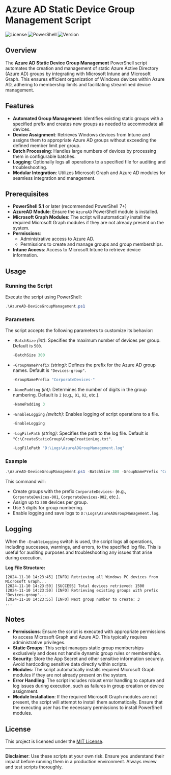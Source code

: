 
# Azure AD Static Device Group Management Script
![License](https://img.shields.io/badge/license-MIT-blue.svg)
![PowerShell](https://img.shields.io/badge/powershell-5.1%2B-blue.svg)
![Version](https://img.shields.io/badge/version-1.0.0-green.svg)

## Overview

The **Azure AD Static Device Group Management** PowerShell script automates the creation and management of static Azure Active Directory (Azure AD) groups by integrating with Microsoft Intune and Microsoft Graph. This ensures efficient organization of Windows devices within Azure AD, adhering to membership limits and facilitating streamlined device management.

## Features

- **Automated Group Management**: Identifies existing static groups with a specified prefix and creates new groups as needed to accommodate all devices.
- **Device Assignment**: Retrieves Windows devices from Intune and assigns them to appropriate Azure AD groups without exceeding the defined member limit per group.
- **Batch Processing**: Handles large numbers of devices by processing them in configurable batches.
- **Logging**: Optionally logs all operations to a specified file for auditing and troubleshooting.
- **Modular Integration**: Utilizes Microsoft Graph and Azure AD modules for seamless integration and management.

## Prerequisites

- **PowerShell 5.1** or later (recommended PowerShell 7+)
- **AzureAD Module**: Ensure the `AzureAD` PowerShell module is installed.
- **Microsoft Graph Modules**: The script will automatically install the required Microsoft Graph modules if they are not already present on the system.
- **Permissions**: 
  - Administrative access to Azure AD.
  - Permissions to create and manage groups and group memberships.
- **Intune Access**: Access to Microsoft Intune to retrieve device information.


## Usage

### Running the Script

Execute the script using PowerShell:

```powershell
.\AzureAD-DeviceGroupManagement.ps1
```

### Parameters

The script accepts the following parameters to customize its behavior:

- `-BatchSize` *(int)*: Specifies the maximum number of devices per group. Default is `500`.

  ```powershell
  -BatchSize 300
  ```

- `-GroupNamePrefix` *(string)*: Defines the prefix for the Azure AD group names. Default is `"Devices-group"`.

  ```powershell
  -GroupNamePrefix "CorporateDevices-"
  ```

- `-NamePadding` *(int)*: Determines the number of digits in the group numbering. Default is `2` (e.g., `01`, `02`, etc.).

  ```powershell
  -NamePadding 3
  ```

- `-EnableLogging` *(switch)*: Enables logging of script operations to a file.

  ```powershell
  -EnableLogging
  ```

- `-LogFilePath` *(string)*: Specifies the path to the log file. Default is `"C:\CreateStaticGroup\GroupCreationLog.txt"`.

  ```powershell
  -LogFilePath "D:\Logs\AzureADGroupManagement.log"
  ```

### Example

```powershell
.\AzureAD-DeviceGroupManagement.ps1 -BatchSize 300 -GroupNamePrefix "CorporateDevices-" -NamePadding 3 -EnableLogging -LogFilePath "D:\Logs\AzureADGroupManagement.log"
```

This command will:

- Create groups with the prefix `CorporateDevices-` (e.g., `CorporateDevices-001`, `CorporateDevices-002`, etc.).
- Assign up to `300` devices per group.
- Use `3` digits for group numbering.
- Enable logging and save logs to `D:\Logs\AzureADGroupManagement.log`.

## Logging

When the `-EnableLogging` switch is used, the script logs all operations, including successes, warnings, and errors, to the specified log file. This is useful for auditing purposes and troubleshooting any issues that arise during execution.

**Log File Structure:**

```
[2024-11-10 14:23:45] [INFO] Retrieving all Windows PC devices from Microsoft Graph...
[2024-11-10 14:23:50] [SUCCESS] Total devices retrieved: 1500
[2024-11-10 14:23:50] [INFO] Retrieving existing groups with prefix 'Devices-group'...
[2024-11-10 14:23:55] [INFO] Next group number to create: 3
...
```

## Notes

- **Permissions**: Ensure the script is executed with appropriate permissions to access Microsoft Graph and Azure AD. This typically requires administrative privileges.
- **Static Groups**: This script manages static group memberships exclusively and does not handle dynamic group rules or memberships.
- **Security**: Store the App Secret and other sensitive information securely. Avoid hardcoding sensitive data directly within scripts.
- **Modules**: The script automatically installs required Microsoft Graph modules if they are not already present on the system.
- **Error Handling**: The script includes robust error handling to capture and log issues during execution, such as failures in group creation or device assignment.
- **Module Installation**: If the required Microsoft Graph modules are not present, the script will attempt to install them automatically. Ensure that the executing user has the necessary permissions to install PowerShell modules.


## License

This project is licensed under the [MIT License](LICENSE).


---

**Disclaimer**: Use these scripts at your own risk. Ensure you understand their impact before running them in a production environment. Always review and test scripts thoroughly.
